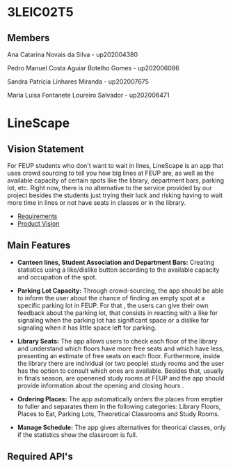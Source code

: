 # 3LEIC02T5

## Members

Ana Catarina Novais da Silva - up202004380 <br>

Pedro Manuel Costa Aguiar Botelho Gomes - up202006086<br>

Sandra Patrícia Linhares Miranda - up202007675<br>

Maria Luísa Fontanete Loureiro Salvador - up202006471<br>

# LineScape

## Vision Statement
For FEUP students who don't want to wait in lines, LineScape is an app that uses crowd sourcing to tell you how big lines at FEUP are, as well as the available capacity of certain spots like the library, department bars, parking lot, etc. Right now, there is no alternative to the service provided by our project besides the students just trying their luck and risking having to wait more time in lines or not have seats in classes or in the library.
- [Requirements](Requirements.md)
- [Product Vision](ProductVision.md)

## Main Features
- **Canteen lines, Student Association and Department Bars:** Creating statistics using a like/dislike button according to the available capacity and occupation of the spot.

- **Parking Lot Capacity:** Through crowd-sourcing, the app should be able to inform the user about the chance of finding an empty spot at a specific parking lot in FEUP. For that , the users can give their own feedback about the parking lot, that consists in reacting with a like for signaling when the parking lot has significant space or a dislike for signaling when it has little space left for parking.

- **Library Seats:** The app allows users to check each floor of the library and understand which floors have more free seats and which have less, presenting an estimate of free seats on each floor. Furthermore, inside the library there are individual (or two people) study rooms and the user has the option to consult which ones are available. Besides that, usually in finals season, are openened study rooms at FEUP and the app should provide information about the opening and closing hours .

- **Ordering Places:** The app automatically orders the places from emptier to fuller and separates them in the following categories: Library Floors, Places to Eat, Parking Lots, Theoretical Classrooms and Study Rooms.

- **Manage Schedule:** The app gives alternatives for theorical classes, only if the statistics show the classroom is full.

## Required API's
